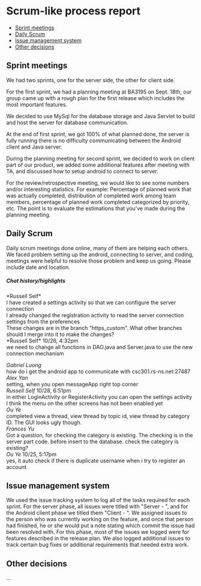 <h1>Scrum-like process report</h1>

 * [Sprint meetings](#sprint-meetings)
 * [Daily Scrum](#daily-scrum)
 * [Issue management system](#issue-management-system)
 * [Other decisions](#other-decisions)

## Sprint meetings ##
We had two sprints, one for the server side, the other for client side.  

For the first sprint, we had a planning meeting at BA3195 on Sept. 18th, our group came up with a rough plan for the first release which includes the most important features.  

We decided to use MySql for the database storage and Java Servlet to build and host the server for database communication.  

At the end of first sprint, we got 100% of what planned done, the server is fully running there is no difficulty communicating between the Android client and Java server. <br>

During the planning meeting for second sprint, we decided to work on client part of our product, we added some additional features after meeting with TA, and discussed how to setup android to connect to server.  

For the review/retrospective meeting, we would like to see some numbers and/or interesting statistics.
For example: Percentage of planned work that was actually completed, distribution of completed work among team members, percentage of planned work completed categorized by priority, etc.
The point is to evaluate the estimations that you've made during the planning meeting.  

## Daily Scrum ##
Daily scrum meetings done online, many of them are helping each others. We faced problem setting up the android, connecting to server, and coding, meetings were helpful to resolve those problem and keep us going.
Please include date and location.
<br>

<h5> Chat history/highlights </h5>
*Russell Self*<br>
I have created a settings activity so that we can configure the server connection<br>
I already changed the registration activity to read the server connection settings from the preferences<br>
These changes are in the branch "https_custom". What other branches should I merge into it to make the changes?<br>
*Russell Self*
10/26, 4:32pm<br>
we need to change all functions in DAO.java and Server.java to use the new connection mechanism<br></p>

*Gabriel Luong* <br>
how do i get the android app to communicate with csc301.rs-ns.net:27487<br>
*Alex Yan* <br>
setting, when you open messageApp  right top corner<br>
*Russell Self*
10/28, 6:51pm <br>
in either LoginActivity or RegisterActivity you can open the settings activity<br>
I think the menu on the other screens has not been enabled yet<br>
*Ou Ye*<br>
completed view a thread, view thread by topic id, view thread by category ID. The GUI looks ugly though.<br>
*Frances Yu*<br>
Got a question, for checking the category is existing. The checking is in the server part code. before insert to the database. check the category is existing?<br>
*Ou Ye*
10/25, 5:17pm<br>
yes, it auto check if there is duplicate username when i try to register an account<br>

## Issue management system ##

We used the issue tracking system to log all of the tasks required for each sprint. For the server phase, all issues were titled with "Server - ", and for the Android client phase we titled them "Client - ". We assigned issues to the person who was currently working on the feature, and once that person had finished, he or she would put a note stating which commit the issue had been resolved with. For this phase, most of the issues we logged were for features described in the release plan. We also logged additional issues to track certain bug fixes or additional requirements that needed extra work.

## Other decisions ##
...
